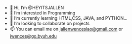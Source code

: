 - 👋 Hi, I’m @HEYITSJALLEN
- 👀 I’m interested in Programming
- 🌱 I’m currently learning HTML,CSS, JAVA, and PYTHON...
- 💞️ I’m looking to collaborate on projects
- 📫 You can email me on jallenwenceslao@gmail.com or jwences@go.byuh.edu

<!---
HEYITSJALLEN/HEYITSJALLEN is a ✨ special ✨ repository because its `README.md` (this file) appears on your GitHub profile.
You can click the Preview link to take a look at your changes.
--->
